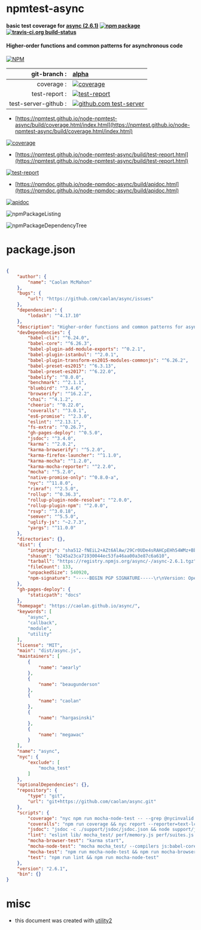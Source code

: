 # npmtest-async

#### basic test coverage for  [async (2.6.1)](https://caolan.github.io/async/)  [![npm package](https://img.shields.io/npm/v/npmtest-async.svg?style=flat-square)](https://www.npmjs.org/package/npmtest-async) [![travis-ci.org build-status](https://api.travis-ci.org/npmtest/node-npmtest-async.svg)](https://travis-ci.org/npmtest/node-npmtest-async)

#### Higher-order functions and common patterns for asynchronous code

[![NPM](https://nodei.co/npm/async.png?downloads=true&downloadRank=true&stars=true)](https://www.npmjs.com/package/async)

| git-branch : | [alpha](https://github.com/npmtest/node-npmtest-async/tree/alpha)|
|--:|:--|
| coverage : | [![coverage](https://npmtest.github.io/node-npmtest-async/build/coverage.badge.svg)](https://npmtest.github.io/node-npmtest-async/build/coverage.html/index.html)|
| test-report : | [![test-report](https://npmtest.github.io/node-npmtest-async/build/test-report.badge.svg)](https://npmtest.github.io/node-npmtest-async/build/test-report.html)|
| test-server-github : | [![github.com test-server](https://npmtest.github.io/node-npmtest-async/GitHub-Mark-32px.png)](https://npmtest.github.io/node-npmtest-async/build/app) || build-artifacts : | [![build-artifacts](https://npmtest.github.io/node-npmtest-async/glyphicons_144_folder_open.png)](https://github.com/npmtest/node-npmtest-async/tree/gh-pages/build)|

- [https://npmtest.github.io/node-npmtest-async/build/coverage.html/index.html](https://npmtest.github.io/node-npmtest-async/build/coverage.html/index.html)

[![coverage](https://npmtest.github.io/node-npmtest-async/build/screenshot.buildCi.browser.%252Ftmp%252Fbuild%252Fcoverage.lib.html.png)](https://npmtest.github.io/node-npmtest-async/build/coverage.html/index.html)

- [https://npmtest.github.io/node-npmtest-async/build/test-report.html](https://npmtest.github.io/node-npmtest-async/build/test-report.html)

[![test-report](https://npmtest.github.io/node-npmtest-async/build/screenshot.buildCi.browser.%252Ftmp%252Fbuild%252Ftest-report.html.png)](https://npmtest.github.io/node-npmtest-async/build/test-report.html)

- [https://npmdoc.github.io/node-npmdoc-async/build/apidoc.html](https://npmdoc.github.io/node-npmdoc-async/build/apidoc.html)

[![apidoc](https://npmdoc.github.io/node-npmdoc-async/build/screenshot.buildCi.browser.%252Ftmp%252Fbuild%252Fapidoc.html.png)](https://npmdoc.github.io/node-npmdoc-async/build/apidoc.html)

![npmPackageListing](https://npmtest.github.io/node-npmtest-async/build/screenshot.npmPackageListing.svg)

![npmPackageDependencyTree](https://npmtest.github.io/node-npmtest-async/build/screenshot.npmPackageDependencyTree.svg)



# package.json

```json

{
    "author": {
        "name": "Caolan McMahon"
    },
    "bugs": {
        "url": "https://github.com/caolan/async/issues"
    },
    "dependencies": {
        "lodash": "^4.17.10"
    },
    "description": "Higher-order functions and common patterns for asynchronous code",
    "devDependencies": {
        "babel-cli": "^6.24.0",
        "babel-core": "^6.26.3",
        "babel-plugin-add-module-exports": "^0.2.1",
        "babel-plugin-istanbul": "^2.0.1",
        "babel-plugin-transform-es2015-modules-commonjs": "^6.26.2",
        "babel-preset-es2015": "^6.3.13",
        "babel-preset-es2017": "^6.22.0",
        "babelify": "^8.0.0",
        "benchmark": "^2.1.1",
        "bluebird": "^3.4.6",
        "browserify": "^16.2.2",
        "chai": "^4.1.2",
        "cheerio": "^0.22.0",
        "coveralls": "^3.0.1",
        "es6-promise": "^2.3.0",
        "eslint": "^2.13.1",
        "fs-extra": "^0.26.7",
        "gh-pages-deploy": "^0.5.0",
        "jsdoc": "^3.4.0",
        "karma": "^2.0.2",
        "karma-browserify": "^5.2.0",
        "karma-firefox-launcher": "^1.1.0",
        "karma-mocha": "^1.2.0",
        "karma-mocha-reporter": "^2.2.0",
        "mocha": "^5.2.0",
        "native-promise-only": "^0.8.0-a",
        "nyc": "^11.8.0",
        "rimraf": "^2.5.0",
        "rollup": "^0.36.3",
        "rollup-plugin-node-resolve": "^2.0.0",
        "rollup-plugin-npm": "^2.0.0",
        "rsvp": "^3.0.18",
        "semver": "^5.5.0",
        "uglify-js": "~2.7.3",
        "yargs": "^11.0.0"
    },
    "directories": {},
    "dist": {
        "integrity": "sha512-fNEiL2+AZt6AlAw/29Cr0UDe4sRAHCpEHh54WMz+Bb7QfNcFw4h3loofyJpLeQs4Yx7yuqu/2dLgM5hKOs6HlQ==",
        "shasum": "b245a23ca71930044ec53fa46aa00a3e87c6a610",
        "tarball": "https://registry.npmjs.org/async/-/async-2.6.1.tgz",
        "fileCount": 133,
        "unpackedSize": 540920,
        "npm-signature": "-----BEGIN PGP SIGNATURE-----\r\nVersion: OpenPGP.js v3.0.4\r\nComment: https://openpgpjs.org\r\n\r\nwsFcBAEBCAAQBQJbAkxWCRA9TVsSAnZWagAAMogQAJxPRPcF4lY8dlEv78Vm\nrE88f6xFuMnVUgJunHn43+mYg36DDYpKB5VQ3jaHjAaK1WHJYepuPzQSIRFr\ndNgRs62K6s5zC+q07rbv7KyrYOKfHpLOC+PGtpRcKEuMVTQ5lzps6cYYZu5x\njtjmYcTI3t0EuJpaTZgVygtQ8iyvXFBJyt1zzqMAsRRxQx4A8VvytLw96Arl\n97x1BirrYsaamseE0AcoCpOKnSBM5AGiO4A/SeTNFWbPx7eM8Pf2rEgV5ohz\n2z5bjj6zOWpL8jyFMPBblRE82YXeMvEp14tgaruLrb15+xE7QapfjZuk6AQZ\n+DofFTGQSdHk4PZKx7OhUZTNiWbbVvBxtLBAOeStod3BP7C+dCTsFre0R8Yu\nmgrQ+l94TGSBc1xK8uqyHtBT61UGly0v85eVfe3MXT8YsAWY0MiMEsuJVz8d\n9QCjecg21j3oyJAe6F05OMaRZe7yJdgalCO9sq/W42ZztIwqDGS+GbNTRFiu\nDfZh13rSqZIakyYoBXQTXzhaCeDrsJKblYlC+kCkbo71P9M2xBsDFnUF7byC\nLWMo4xC0xUypHFdOi2lVF+FvpLTld8OPXGZOjSlX82LI93jhciNYxeydxL1T\nbr0OJDiW09zNJR7H0ISNwcJK2tPqdmw6C8aMSzNYQnuCVX0MVhaWvhiJ7IlD\nHEkH\r\n=4QoQ\r\n-----END PGP SIGNATURE-----\r\n"
    },
    "gh-pages-deploy": {
        "staticpath": "docs"
    },
    "homepage": "https://caolan.github.io/async/",
    "keywords": [
        "async",
        "callback",
        "module",
        "utility"
    ],
    "license": "MIT",
    "main": "dist/async.js",
    "maintainers": [
        {
            "name": "aearly"
        },
        {
            "name": "beaugunderson"
        },
        {
            "name": "caolan"
        },
        {
            "name": "hargasinski"
        },
        {
            "name": "megawac"
        }
    ],
    "name": "async",
    "nyc": {
        "exclude": [
            "mocha_test"
        ]
    },
    "optionalDependencies": {},
    "repository": {
        "type": "git",
        "url": "git+https://github.com/caolan/async.git"
    },
    "scripts": {
        "coverage": "nyc npm run mocha-node-test -- --grep @nycinvalid --invert",
        "coveralls": "npm run coverage && nyc report --reporter=text-lcov | coveralls",
        "jsdoc": "jsdoc -c ./support/jsdoc/jsdoc.json && node support/jsdoc/jsdoc-fix-html.js",
        "lint": "eslint lib/ mocha_test/ perf/memory.js perf/suites.js perf/benchmark.js support/build/ support/*.js karma.conf.js",
        "mocha-browser-test": "karma start",
        "mocha-node-test": "mocha mocha_test/ --compilers js:babel-core/register",
        "mocha-test": "npm run mocha-node-test && npm run mocha-browser-test",
        "test": "npm run lint && npm run mocha-node-test"
    },
    "version": "2.6.1",
    "bin": {}
}
```



# misc
- this document was created with [utility2](https://github.com/kaizhu256/node-utility2)
